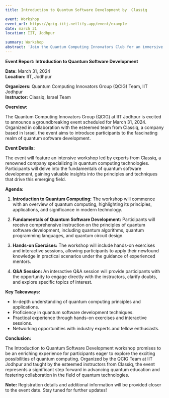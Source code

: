 ```yaml
---
title: Introduction to Quantum Software Development by  Classiq

event: Workshop
event_url: https://qcig-iitj.netlify.app/event/example
date: march 31
location: IIT, Jodhpur

summary: Workshop
abstract: 'Join the Quantum Computing Innovators Club for an immersive workshop on the Quantum Software Development at IIT Jodhpur on March 31, 2024. Delve into the world of quantum computing as we explore the fundamentals of Quantum computing, a powerful open source quantum computing software development framework. Dont miss this opportunity to kickstart your journey into quantum programming and innovation.'
---
```


**Event Report: Introduction to Quantum Software Development**

**Date:** March 31, 2024  
**Location:** IIT, Jodhpur

**Organizers:** Quantum Computing Innovators Group (QCIG) Team, IIT Jodhpur  
**Instructor:** Classiq, Israel Team

**Overview:**

The Quantum Computing Innovators Group (QCIG) at IIT Jodhpur is excited to announce a groundbreaking event scheduled for March 31, 2024. Organized in collaboration with the esteemed team from Classiq, a company  based in Israel, the event aims to introduce participants to the fascinating realm of quantum software development.

**Event Details:**

The event will feature an intensive workshop led by experts from Classiq, a renowned company specializing in quantum computing technologies. Participants will delve into the fundamentals of quantum software development, gaining valuable insights into the principles and techniques that drive this emerging field.

**Agenda:**

1. **Introduction to Quantum Computing:** The workshop will commence with an overview of quantum computing, highlighting its principles, applications, and significance in modern technology.

2. **Fundamentals of Quantum Software Development:** Participants will receive comprehensive instruction on the principles of quantum software development, including quantum algorithms, quantum programming languages, and quantum circuit design.

3. **Hands-on Exercises:** The workshop will include hands-on exercises and interactive sessions, allowing participants to apply their newfound knowledge in practical scenarios under the guidance of experienced mentors.

4. **Q&A Session:** An interactive Q&A session will provide participants with the opportunity to engage directly with the instructors, clarify doubts, and explore specific topics of interest.

**Key Takeaways:**

- In-depth understanding of quantum computing principles and applications.
- Proficiency in quantum software development techniques.
- Practical experience through hands-on exercises and interactive sessions.
- Networking opportunities with industry experts and fellow enthusiasts.

**Conclusion:**

The Introduction to Quantum Software Development workshop promises to be an enriching experience for participants eager to explore the exciting possibilities of quantum computing. Organized by the QCIG Team at IIT Jodhpur and taught by the esteemed instructors from Classiq, the event represents a significant step forward in advancing quantum education and fostering collaboration in the field of quantum technologies.

**Note:** Registration details and additional information will be provided closer to the event date. Stay tuned for further updates!
